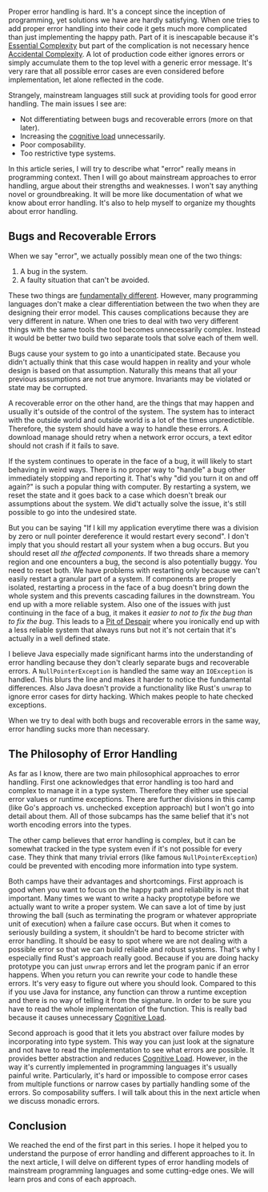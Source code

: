 
Proper error handling is hard. It's a concept since the inception of programming, yet solutions we have are hardly satisfying. When one tries to add proper error handling into their code it gets much more complicated than just implementing the happy path. Part of it is inescapable because it's [Essential Complexity]() but part of the complication is not necessary hence [Accidental Complexity](). A lot of production code either ignores errors or simply accumulate them to the top level with a generic error message. It's very rare that all possible error cases are even considered before implementation, let alone reflected in the code.

Strangely, mainstream languages still suck at providing tools for good error handling. The main issues I see are: 

- Not differentiating between bugs and recoverable errors (more on that later).
- Increasing the [cognitive load](https://minds.md/zakirullin/cognitive) unnecessarily.
- Poor composability.
- Too restrictive type systems.

In this article series, I will try to describe what "error" really means in programming context. Then I will go about mainstream approaches to error handling, argue about their strengths and weaknesses. I won't say anything novel or groundbreaking. It will be more like documentation of what we know about error handling. It's also to help myself to organize my thoughts about error handling.

## Bugs and Recoverable Errors

When we say "error", we actually possibly mean one of the two things:

1. A bug in the system.
2. A faulty situation that can't be avoided.

These two things are [fundamentally different](https://joeduffyblog.com/2016/02/07/the-error-model/#bugs-arent-recoverable-errors). However, many programming languages don't make a clear differentiation between the two when they are designing their error model. This causes complications because they are very different in nature. When one tries to deal with two very different things with the same tools the tool becomes unnecessarily complex. Instead it would be better two build two separate tools that solve each of them well.

Bugs cause your system to go into a unanticipated state. Because you didn't actually think that this case would happen in reality and your whole design is based on that assumption. Naturally this means that all your previous assumptions are not true anymore. Invariants may be violated or state may be corrupted. 

A recoverable error on the other hand, are the things that may happen and usually it's outside of the control of the system. The system has to interact with the outside world and outside world is a lot of the times unpredictible. Therefore, the system should have a way to handle these errors. A download manage should retry when a network error occurs, a text editor should not crash if it  fails to save.

If the system continues to operate in the face of a bug, it will likely to start behaving in weird ways. There is no proper way to "handle" a bug other immediately stopping and reporting it. That's why "did you turn it on and off again?" is such a popular thing with computer. By restarting a system, we reset the state and it goes back to a case which doesn't break our assumptions about the system. We did't actually solve the issue, it's still possible to go into the undesired state.

But you can be saying "If I kill my application everytime there was a division by zero or null pointer dereference it would restart every second". I don't imply that you should restart all your system when a bug occurs. But you should reset _all the affected components_. If two threads share a memory region and one encounters a bug, the second is also potentially buggy. You need to reset both. We have problems with restarting only because we can't easily restart a granular part of a system. If components are properly isolated, restarting a process in the face of a bug doesn't bring down the whole system and this prevents cascading failures in the downstream. You end up with a more reliable system. Also one of the issues with just continuing in the face of a bug, it makes it _easier to not to fix the bug than to fix the bug_. This leads to a [Pit of Despair](https://blog.codinghorror.com/falling-into-the-pit-of-success/) where you ironically end up with a less reliable system that always runs but not it's not certain that it's actually in a well defined state. 

I believe Java especially made significant harms into the understanding of error handling because they don't clearly separate bugs and recoverable errors. A `NullPointerException` is handled the same way an `IOException` is handled. This blurs the line and makes it harder to notice the fundamental differences. Also Java doesn't provide a functionality like Rust's `unwrap` to ignore error cases for dirty hacking. Which makes people to hate checked exceptions.

When we try to deal with both bugs and recoverable errors in the same way, error handling sucks more than necessary.

## The Philosophy of Error Handling

As far as I know, there are two main philosophical approaches to error handling. First one acknowledges that error handling is too hard and complex to manage it in a type system. Therefore they either use special error values or runtime exceptions. There are further divisions in this camp (like Go's approach vs. unchecked exception approach) but I won't go into detail about them. All of those subcamps has the same belief that it's not worth encoding errors into the types.

The other camp believes that error handling is complex, but it can be somewhat tracked in the type system even if it's not possible for every case. They think that many trivial errors (like famous `NullPointerException`) could be prevented with encoding more information into type system.

Both camps have their advantages and shortcomings. First approach is good when you want to focus on the happy path and reliability is not that important. Many times we want to write a hacky proptotype before we actually want to write a proper system. We can save a lot of time by just throwing the ball (such as terminating the program or whatever appropriate unit of execution) when a failure case occurs. But when it comes to seriously building a system, it shouldn't be hard to become stricter with error handling. It should be easy to spot where we are not dealing with a possible error so that we can build reliable and robust systems. That's why I especially find Rust's approach really good. Because if you are doing hacky prototype you can just `unwrap` errors and let the program panic if an error happens. When you return you can rewrite your code to handle these errors. It's very easy to figure out where you should look. Compared to this if you use Java for instance, any function can throw a runtime exception and there is no way of telling it from the signature. In order to be sure you have to read the whole implementation of the function. This is really bad because it causes unnecessary [Cognitive Load](https://minds.md/zakirullin/cognitive).

Second approach is good that it lets you abstract over failure modes by incorporating into type system. This way you can just look at the signature and not have to read the implementation to see what errors are possible. It provides better abstraction and reduces [Cognitive Load](). However, in the way it's currently implemented in programming languages it's usually painful write. Particularly, it's hard or impossible to compose error cases from multiple functions or narrow cases by partially handling some of the errors. So composability suffers. I will talk about this in the next article when we discuss monadic errors.

## Conclusion

We reached the end of the first part in this series. I hope it helped you to understand the purpose of error handling and different approaches to it. In the next article, I will delve on different types of error handling models of mainstream programming languages and some cutting-edge ones. We will learn pros and cons of each approach.
